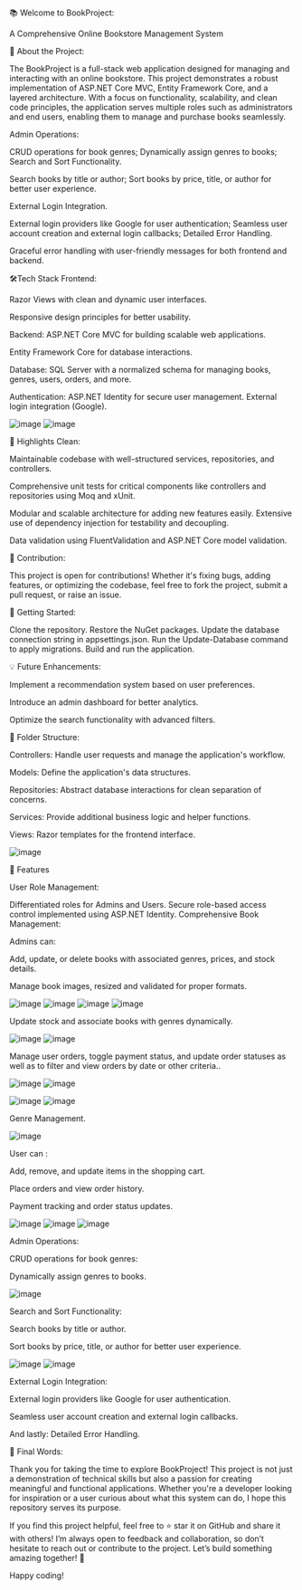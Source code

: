 📚 Welcome to BookProject:

A Comprehensive Online Bookstore Management System

🌟 About the Project:

The BookProject is a full-stack web application designed for managing and interacting with an online bookstore. This project demonstrates a robust implementation of ASP.NET Core MVC, Entity Framework Core, and a layered architecture. With a focus on functionality, scalability, and clean code principles, the application serves multiple roles such as administrators and end users, enabling them to manage and purchase books seamlessly.

Admin Operations:

CRUD operations for book genres; Dynamically assign genres to books; Search and Sort Functionality.

Search books by title or author; Sort books by price, title, or author for better user experience.

External Login Integration.

External login providers like Google for user authentication; Seamless user account creation and external login callbacks; Detailed Error Handling.

Graceful error handling with user-friendly messages for both frontend and backend. 

🛠️Tech Stack Frontend: 

Razor Views with clean and dynamic user interfaces.

Responsive design principles for better usability.

Backend: ASP.NET Core MVC for building scalable web applications.

Entity Framework Core for database interactions.

Database: SQL Server with a normalized schema for managing books, genres, users, orders, and more.

Authentication: ASP.NET Identity for secure user management. External login integration (Google). 

![image](https://github.com/user-attachments/assets/496106e6-ea68-401c-9301-0cc37fb5d2dd)
![image](https://github.com/user-attachments/assets/e8cc9181-675f-4bcb-8f1d-a2aba94342ce)

🎯 Highlights Clean: 

Maintainable codebase with well-structured services, repositories, and controllers.

Comprehensive unit tests for critical components like controllers and repositories using Moq and xUnit.

Modular and scalable architecture for adding new features easily. Extensive use of dependency injection for testability and decoupling.

Data validation using FluentValidation and ASP.NET Core model validation.

🤝 Contribution:

This project is open for contributions! Whether it's fixing bugs, adding features, or optimizing the codebase, feel free to fork the project, submit a pull request, or raise an issue.

🚀 Getting Started:

Clone the repository. Restore the NuGet packages. Update the database connection string in appsettings.json. Run the Update-Database command to apply migrations. Build and run the application.

💡 Future Enhancements:

Implement a recommendation system based on user preferences.

Introduce an admin dashboard for better analytics.

Optimize the search functionality with advanced filters.

📂 Folder Structure:

Controllers: Handle user requests and manage the application's workflow.

Models: Define the application's data structures.

Repositories: Abstract database interactions for clean separation of concerns.

Services: Provide additional business logic and helper functions. 

Views: Razor templates for the frontend interface.

![image](https://github.com/user-attachments/assets/973c04f9-dc5f-4f52-af72-1dabb2e6fe60)

🔧 Features

User Role Management:

Differentiated roles for Admins and Users.
Secure role-based access control implemented using ASP.NET Identity.
Comprehensive Book Management:

Admins can:

Add, update, or delete books with associated genres, prices, and stock details.

Manage book images, resized and validated for proper formats.

![image](https://github.com/user-attachments/assets/e5dec3f1-8b21-41bd-bc7e-14740ce35372)
![image](https://github.com/user-attachments/assets/7f9d1eca-d6cb-44a5-abe1-4257a427b429)
![image](https://github.com/user-attachments/assets/e9707510-e20a-4122-ac39-139374167151)
![image](https://github.com/user-attachments/assets/21bd504a-5e96-4425-8f68-0070405fb12d)

Update stock and associate books with genres dynamically.

![image](https://github.com/user-attachments/assets/27ad33e0-8d36-48bb-85c4-81b030133c71)
![image](https://github.com/user-attachments/assets/0ec98535-ec79-4533-9c0c-a74edfd145c3)

Manage user orders, toggle payment status, and update order statuses as well as to filter and view orders by date or other criteria..

![image](https://github.com/user-attachments/assets/f726ed92-1a9c-4c30-b3fc-8f1644b8c164)
![image](https://github.com/user-attachments/assets/d22bed08-3e13-4b27-925c-ee56e5e12cdd)

![image](https://github.com/user-attachments/assets/297822bd-1021-47e3-8d61-21116f4e1c5a)
![image](https://github.com/user-attachments/assets/66693348-25eb-4ce0-9897-ec4007d51b09)

Genre Management.

![image](https://github.com/user-attachments/assets/451dd761-1475-4e25-a138-fa49a901670f)

User can :

Add, remove, and update items in the shopping cart.

Place orders and view order history.

Payment tracking and order status updates.

![image](https://github.com/user-attachments/assets/dcf4e3d8-b706-40ac-8d41-dd1fa26914e2)
![image](https://github.com/user-attachments/assets/bf57af6e-71ec-4a25-8a40-3e7f5c9d616e)
![image](https://github.com/user-attachments/assets/50ecb1c3-5c7f-4670-84e8-c704bec609e3)

Admin Operations:

CRUD operations for book genres:

Dynamically assign genres to books.

![image](https://github.com/user-attachments/assets/d44ec0cd-9acd-4c90-bc0f-a02a4e4951ec)

Search and Sort Functionality:

Search books by title or author.

Sort books by price, title, or author for better user experience.

![image](https://github.com/user-attachments/assets/7b8b5cea-0706-4892-9496-95084066f1eb)
![image](https://github.com/user-attachments/assets/63e4f672-4235-4251-bf7d-7390f7218ace)

External Login Integration:

External login providers like Google for user authentication.

Seamless user account creation and external login callbacks.

And lastly: Detailed Error Handling.

🎉 Final Words:

Thank you for taking the time to explore BookProject! This project is not just a demonstration of technical skills but also a passion for creating meaningful and functional applications. Whether you're a developer looking for inspiration or a user curious about what this system can do, I hope this repository serves its purpose.

If you find this project helpful, feel free to ⭐ star it on GitHub and share it with others! I’m always open to feedback and collaboration, so don’t hesitate to reach out or contribute to the project. Let’s build something amazing together! 🚀

Happy coding!
